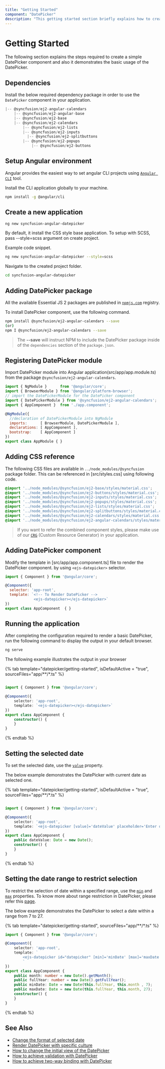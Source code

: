 ```yaml
---
title: "Getting Started"
component: "DatePicker"
description: "This getting started section briefly explains how to create a date picker component in an application."
---
```


# Getting Started

The following section explains the steps required to create a
simple DatePicker component and also it demonstrates the basic usage of the DatePicker.

## Dependencies

Install the below required dependency package in order to use the `DatePicker` component in your application.

```javascript
|-- @syncfusion/ej2-angular-calendars
    |-- @syncfusion/ej2-angular-base
    |-- @syncfusion/ej2-base
    |-- @syncfusion/ej2-calendars
        |-- @syncfusion/ej2-lists
        |-- @syncfusion/ej2-inputs
          |-- @syncfusion/ej2-splitbuttons
        |-- @syncfusion/ej2-popups
            |-- @syncfusion/ej2-buttons
```

## Setup Angular environment

Angular provides the easiest way to set angular CLI projects using [`Angular CLI`](https://github.com/angular/angular-cli) tool.

Install the CLI application globally to your machine.

```bash
npm install -g @angular/cli
```

## Create a new application

```bash
ng new syncfusion-angular-datepicker
```

By default, it install the CSS style base application. To setup with SCSS, pass --style=scss argument on create project.

Example code snippet.

```bash
ng new syncfusion-angular-datepicker --style=scss
```

Navigate to the created project folder.

```bash
cd syncfusion-angular-datepicker
```

## Adding DatePicker package

All the available Essential JS 2 packages are published in [`npmjs.com`](https://www.npmjs.com/~syncfusionorg) registry.

To install DatePicker component, use the following command.

```bash
npm install @syncfusion/ej2-angular-calendars --save
(or)
npm I @syncfusion/ej2-angular-calendars --save
```

> The **--save** will instruct NPM to include the DatePicker package inside of the `dependencies` section of the `package.json`.

## Registering DatePicker module

Import DatePicker module into Angular application(src/app/app.module.ts) from the package `@syncfusion/ej2-angular-calendars`.

```javascript
import { NgModule }      from '@angular/core';
import { BrowserModule } from '@angular/platform-browser';
// import the DatePickerModule for the DatePicker component
import { DatePickerModule } from '@syncfusion/ej2-angular-calendars';
import { AppComponent }  from './app.component';

@NgModule({
  //declaration of DatePickerModule into NgModule
  imports:      [ BrowserModule, DatePickerModule ],
  declarations: [ AppComponent ],
  bootstrap:    [ AppComponent ]
})
export class AppModule { }
```

## Adding CSS reference

The following CSS files are available in `../node_modules/@syncfusion` package folder.
This can be referenced in [src/styles.css] using following code.

```css
@import '../node_modules/@syncfusion/ej2-base/styles/material.css';
@import '../node_modules/@syncfusion/ej2-buttons/styles/material.css';
@import '../node_modules/@syncfusion/ej2-inputs/styles/material.css';
@import '../node_modules/@syncfusion/ej2-popups/styles/material.css';
@import '../node_modules/@syncfusion/ej2-lists/styles/material.css';
@import '../node_modules/@syncfusion/ej2-splitbuttons/styles/material.css';
@import '../node_modules/@syncfusion/ej2-calendars/styles/material.css';
@import '../node_modules/@syncfusion/ej2-angular-calendars/styles/material.css';
```

>If you want to refer the combined component styles, please make use of our [`CRG`](https://crg.syncfusion.com/) (Custom Resource Generator) in your application.

## Adding DatePicker component

Modify the template in [src/app/app.component.ts] file to render the DatePicker component. by using `<ejs-datepicker>` selector.

```javascript
import { Component } from '@angular/core';

@Component({
  selector: 'app-root',
  template: `<!-- To Render DatePicker -->
             <ejs-datepicker></ejs-datepicker>`
})
export class AppComponent  { }
```

## Running the application

After completing the configuration required to render a basic DatePicker, run the following command to
display the output in your default browser.

```cmd
ng serve
```

The following example illustrates the output in your browser

{% tab template="datepicker/getting-started", isDefaultActive = "true",  sourceFiles="app/**/*.ts" %}

```typescript

import { Component } from '@angular/core';

@Component({
    selector: 'app-root',
    template: `<ejs-datepicker></ejs-datepicker>`
})
export class AppComponent {
    constructor() {
    }
}

```

{% endtab %}

## Setting the selected date

To set the selected date, use the [`value`](../api/datepicker#value)
property.

The below example demonstrates the DatePicker with current date as selected one.

{% tab template="datepicker/getting-started", isDefaultActive = "true",  sourceFiles="app/**/*.ts" %}

```typescript

import { Component } from '@angular/core';

@Component({
    selector: 'app-root',
    template: `<ejs-datepicker [value]='dateValue' placeholder='Enter date'></ejs-datepicker>`
})
export class AppComponent {
    public dateValue: Date = new Date();
    constructor() {
    }
}

```

{% endtab %}

## Setting the date range to restrict selection

To restrict the selection of date within a specified range, use the [`min`](../api/datepicker#min)
and [`max`](../api/datepicker#max) properties. To know more about range restriction in DatePicker, please refer this [page](./date-range).

The below example demonstrates the DatePicker to select a date within a range from 7 to 27.

{% tab template="datepicker/getting-started", sourceFiles="app/**/*.ts" %}

```typescript
import { Component } from '@angular/core';

@Component({
    selector: 'app-root',
    template: `
        <ejs-datepicker id="datepicker" [min]='minDate' [max]='maxDate'></ejs-datepicker>
        `
})
export class AppComponent {
    public month: number = new Date().getMonth();
    public fullYear: number = new Date().getFullYear();
    public minDate: Date = new Date(this.fullYear, this.month , 7);
    public maxDate: Date = new Date(this.fullYear, this.month, 27);
    constructor() {
    }
}
```

{% endtab %}

## See Also

* [Change the format of selected date](./date-format)
* [Render DatePicker with specific culture](./globalization)
* [How to change the initial view of the DatePicker](./date-views)
* [How to achieve validation with DatePicker](./how-to/custom-validation-using-form-validator)
* [How to achieve two-way binding with DatePicker](./how-to/two-way-binding)

